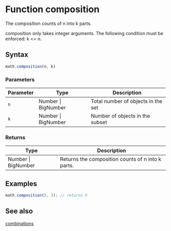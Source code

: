 <!-- Note: This file is automatically generated from source code comments. Changes made in this file will be overridden. -->

# Function composition

The composition counts of n into k parts.

composition only takes integer arguments.
The following condition must be enforced: k <= n.


## Syntax

```js
math.composition(n, k)
```

### Parameters

Parameter | Type | Description
--------- | ---- | -----------
`n` | Number &#124; BigNumber | Total number of objects in the set
`k` | Number &#124; BigNumber | Number of objects in the subset

### Returns

Type | Description
---- | -----------
Number &#124; BigNumber | Returns the composition counts of n into k parts.


## Examples

```js
math.composition(5, 3); // returns 6
```


## See also

[combinations](combinations.md)
